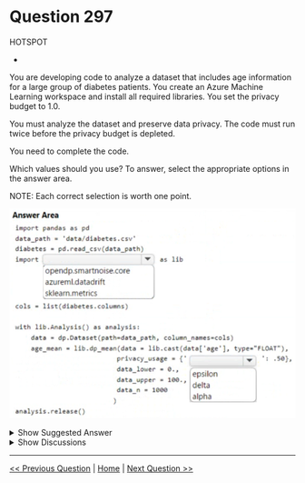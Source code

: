 # Question 297

HOTSPOT

-

You are developing code to analyze a dataset that includes age information for a large group of diabetes patients. You create an Azure Machine Learning workspace and install all required libraries. You set the privacy budget to 1.0.

You must analyze the dataset and preserve data privacy. The code must run twice before the privacy budget is depleted.

You need to complete the code.

Which values should you use? To answer, select the appropriate options in the answer area.

NOTE: Each correct selection is worth one point.

![Question Image](../images/q297_q_image416.png)

<details>
  <summary>Show Suggested Answer</summary>

<img src="../images/q297_ans_0_image417.png" alt="Answer Image"><br>

</details>

<details>
  <summary>Show Discussions</summary>

<blockquote><p><strong>Mikku123</strong> <code>(Tue 06 Aug 2024 03:48)</code> - <em>Upvotes: 2</em></p><p>correct!</p></blockquote>

</details>

---

[<< Previous Question](question_296.md) | [Home](/index.md) | [Next Question >>](question_298.md)
